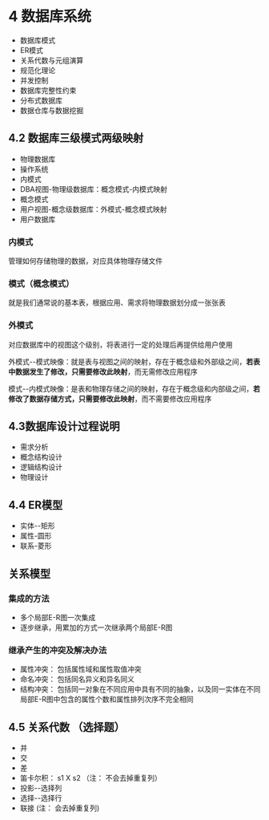 # 4 数据库系统

- 数据库模式
- ER模式
- 关系代数与元组演算
- 规范化理论
- 并发控制
- 数据库完整性约束
- 分布式数据库
- 数据仓库与数据挖掘

## 4.2 数据库三级模式两级映射
- 物理数据库
- 操作系统
- 内模式
- DBA视图-物理级数据库：概念模式-内模式映射
- 概念模式
- 用户视图-概念级数据库：外模式-概念模式映射
- 用户数据库

### 内模式
管理如何存储物理的数据，对应具体物理存储文件

### 模式（概念模式） 

就是我们通常说的基本表，根据应用、需求将物理数据划分成一张张表

### 外模式

对应数据库中的视图这个级别，将表进行一定的处理后再提供给用户使用

外模式--模式映像：就是表与视图之间的映射，存在于概念级和外部级之间，**若表中数据发生了修改，只需要修改此映射**，而无需修改应用程序

模式--内模式映像：是表和物理存储之间的映射，存在于概念级和内部级之间，**若修改了数据存储方式，只需要修改此映射**，而不需要修改应用程序


## 4.3数据库设计过程说明


- 需求分析
- 概念结构设计
- 逻辑结构设计
- 物理设计

## 4.4 ER模型

- 实体--矩形
- 属性-圆形
- 联系-菱形

## 关系模型



### 集成的方法
- 多个局部E-R图一次集成
- 逐步继承，用累加的方式一次继承两个局部E-R图

### 继承产生的冲突及解决办法
- 属性冲突： 包括属性域和属性取值冲突
- 命名冲突： 包括同名异义和异名同义
- 结构冲突： 包括同一对象在不同应用中具有不同的抽象，以及同一实体在不同局部E-R图中包含的属性个数和属性排列次序不完全相同

## 4.5 关系代数 （选择题）
- 并 
- 交 
- 差 
- 笛卡尔积： s1 X s2 （注： 不会去掉重复列）
- 投影--选择列
- 选择--选择行
- 联接 (注： 会去掉重复列)
